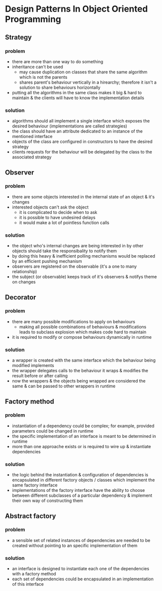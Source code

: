 # Design Patterns In Object Oriented Programming

## Strategy

### problem

- there are more than one way to do something
- inheritance can't be used
  - may cause duplication on classes that share the same algorithm which is not the parents
  - shares parent's behaviour vertically in a hirearchy; therefore it isn't a solution to share behaviours horizontally
- putting all the algorithms in the same class makes it big & hard to maintain & the clients will have to know the implementation details

### solution

- algorithms should all implement a single interface which exposes the desired behaviour (implementations are called strategies)
- the class should have an attribute dedicated to an instance of the mentioned interface
- objects of the class are configured in constructors to have the desired strategy
- clients requests for the behaviour will be delegated by the class to the associated strategy

## Observer

### problem

- there are some objects interested in the internal state of an object & it's changes
- interested objects can't ask the object
  - it is complicated to decide when to ask
  - it is possible to have undesired delays
  - it would make a lot of pointless function calls

### solution

- the object who's internal changes are being interested in by other objects should take the responsibality to notify them
- by doing this heavy & inefficient polling mechanisms would be replaced by an efficient pushing mechanism
- observers are registered on the observable (it's a one to many relationship)
- the subject (or observable) keeps track of it's observers & notifys theme on changes

## Decorator

### problem

- there are many possible modifications to apply on behaviours
  - making all possible combinations of behaviours & modifications leads to subclass explosion which makes code hard to maintain
- it is required to modify or compose behaviours dynamically in runtime

### solution

- a wrapper is created with the same interface which the behaviour being modified implements
- the wrapper delegates calls to the behaviour it wraps & modifies the result before or after calling
- now the wrappers & the objects being wrapped are considered the same & can be passed to other wrappers in runtime

## Factory method

### problem

- instantiation of a dependency could be complex; for example, provided parameters could be changed in runtime
- the specific implementation of an interface is meant to be determined in runtime
- more than one approache exists or is required to wire up & instantiate dependencies

### solution

- the logic behind the instantiation & configuration of dependencies is encapsulated in different factory objects / classes which implement the same factory interface
- implementations of the factory interface have the ability to choose between different subclasses of a particular dependency & implement their own way of constructing them

## Abstract factory

### problem

- a sensible set of related instances of dependencies are needed to be created without pointing to an specific implementation of them

### solution

- an interface is designed to instantiate each one of the dependencies with a factory method
- each set of dependencies could be encapsulated in an implementation of this interface
